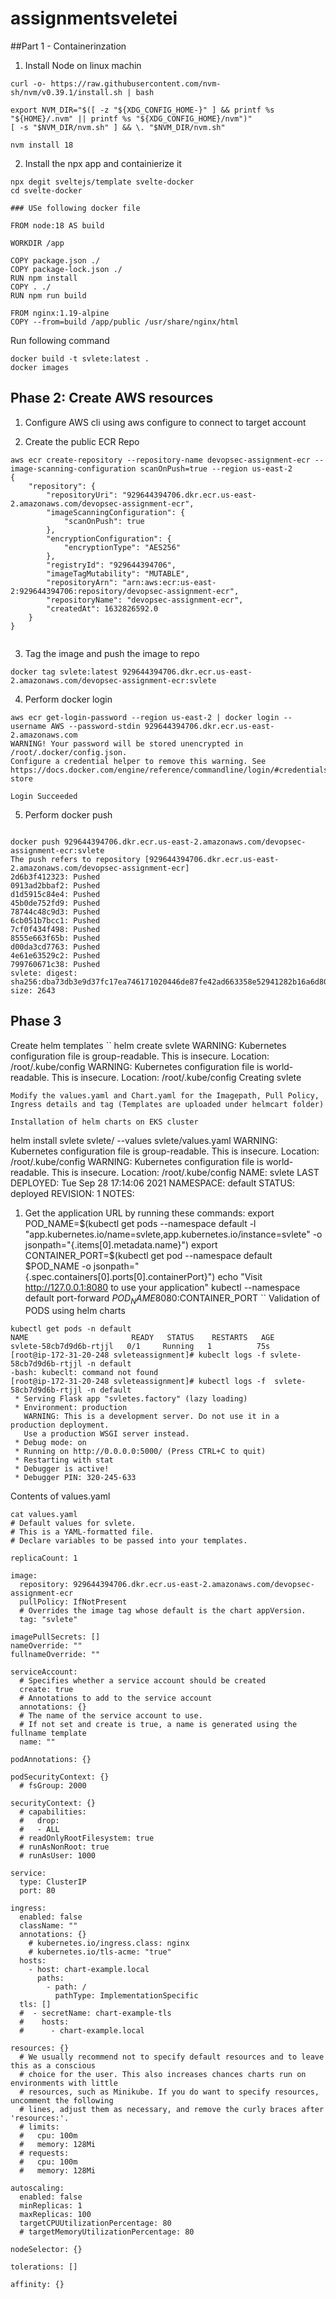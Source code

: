 # assignmentsveletei

##Part 1 - Containerinzation


1. Install Node on linux machin

```
curl -o- https://raw.githubusercontent.com/nvm-sh/nvm/v0.39.1/install.sh | bash

export NVM_DIR="$([ -z "${XDG_CONFIG_HOME-}" ] && printf %s "${HOME}/.nvm" || printf %s "${XDG_CONFIG_HOME}/nvm")"
[ -s "$NVM_DIR/nvm.sh" ] && \. "$NVM_DIR/nvm.sh"

nvm install 18

```


2. Install the npx app and containierize it

```
npx degit sveltejs/template svelte-docker
cd svelte-docker

### USe following docker file 

FROM node:18 AS build

WORKDIR /app

COPY package.json ./
COPY package-lock.json ./
RUN npm install
COPY . ./
RUN npm run build

FROM nginx:1.19-alpine
COPY --from=build /app/public /usr/share/nginx/html
```

Run following command

```
docker build -t svlete:latest .
docker images
```

## Phase 2: Create AWS resources

1. Configure AWS cli using aws configure to connect to target account

2. Create the public ECR Repo 

```
aws ecr create-repository --repository-name devopsec-assignment-ecr --image-scanning-configuration scanOnPush=true --region us-east-2
{
    "repository": {
        "repositoryUri": "929644394706.dkr.ecr.us-east-2.amazonaws.com/devopsec-assignment-ecr",
        "imageScanningConfiguration": {
            "scanOnPush": true
        },
        "encryptionConfiguration": {
            "encryptionType": "AES256"
        },
        "registryId": "929644394706",
        "imageTagMutability": "MUTABLE",
        "repositoryArn": "arn:aws:ecr:us-east-2:929644394706:repository/devopsec-assignment-ecr",
        "repositoryName": "devopsec-assignment-ecr",
        "createdAt": 1632826592.0
    }
}


```

3. Tag the image and push the image to repo

```
docker tag svlete:latest 929644394706.dkr.ecr.us-east-2.amazonaws.com/devopsec-assignment-ecr:svlete

```
4. Perform docker login

```
aws ecr get-login-password --region us-east-2 | docker login --username AWS --password-stdin 929644394706.dkr.ecr.us-east-2.amazonaws.com
WARNING! Your password will be stored unencrypted in /root/.docker/config.json.
Configure a credential helper to remove this warning. See
https://docs.docker.com/engine/reference/commandline/login/#credentials-store

Login Succeeded

```

5. Perform docker push

```

docker push 929644394706.dkr.ecr.us-east-2.amazonaws.com/devopsec-assignment-ecr:svlete
The push refers to repository [929644394706.dkr.ecr.us-east-2.amazonaws.com/devopsec-assignment-ecr]
2d6b3f412323: Pushed
0913ad2bbaf2: Pushed
d1d5915c84e4: Pushed
45b0de752fd9: Pushed
78744c48c9d3: Pushed
6cb051b7bcc1: Pushed
7cf0f434f498: Pushed
8555e663f65b: Pushed
d00da3cd7763: Pushed
4e61e63529c2: Pushed
799760671c38: Pushed
svlete: digest: sha256:dba73db3e9d37fc17ea746171020446de87fe42ad663358e52941282b16a6d80 size: 2643
```


## Phase 3 

Create helm templates
``
helm create svlete
WARNING: Kubernetes configuration file is group-readable. This is insecure. Location: /root/.kube/config
WARNING: Kubernetes configuration file is world-readable. This is insecure. Location: /root/.kube/config
Creating svlete
```
Modify the values.yaml and Chart.yaml for the Imagepath, Pull Policy, Ingress details and tag (Templates are uploaded under helmcart folder)

Installation of helm charts on EKS cluster

```
helm install svlete svlete/ --values svlete/values.yaml
WARNING: Kubernetes configuration file is group-readable. This is insecure. Location: /root/.kube/config
WARNING: Kubernetes configuration file is world-readable. This is insecure. Location: /root/.kube/config
NAME: svlete
LAST DEPLOYED: Tue Sep 28 17:14:06 2021
NAMESPACE: default
STATUS: deployed
REVISION: 1
NOTES:
1. Get the application URL by running these commands:
  export POD_NAME=$(kubectl get pods --namespace default -l "app.kubernetes.io/name=svlete,app.kubernetes.io/instance=svlete" -o jsonpath="{.items[0].metadata.name}")
  export CONTAINER_PORT=$(kubectl get pod --namespace default $POD_NAME -o jsonpath="{.spec.containers[0].ports[0].containerPort}")
  echo "Visit http://127.0.0.1:8080 to use your application"
  kubectl --namespace default port-forward $POD_NAME 8080:$CONTAINER_PORT
``
Validation of PODS using helm charts
```
kubectl get pods -n default
NAME                       READY   STATUS    RESTARTS   AGE
svlete-58cb7d9d6b-rtjjl   0/1     Running   1          75s
[root@ip-172-31-20-248 svleteassignment]# kubeclt logs -f svlete-58cb7d9d6b-rtjjl -n default
-bash: kubeclt: command not found
[root@ip-172-31-20-248 svleteassignment]# kubectl logs -f  svlete-58cb7d9d6b-rtjjl -n default
 * Serving Flask app "svletes.factory" (lazy loading)
 * Environment: production
   WARNING: This is a development server. Do not use it in a production deployment.
   Use a production WSGI server instead.
 * Debug mode: on
 * Running on http://0.0.0.0:5000/ (Press CTRL+C to quit)
 * Restarting with stat
 * Debugger is active!
 * Debugger PIN: 320-245-633
```
Contents of values.yaml
```
cat values.yaml
# Default values for svlete.
# This is a YAML-formatted file.
# Declare variables to be passed into your templates.

replicaCount: 1

image:
  repository: 929644394706.dkr.ecr.us-east-2.amazonaws.com/devopsec-assignment-ecr
  pullPolicy: IfNotPresent
  # Overrides the image tag whose default is the chart appVersion.
  tag: "svlete"

imagePullSecrets: []
nameOverride: ""
fullnameOverride: ""

serviceAccount:
  # Specifies whether a service account should be created
  create: true
  # Annotations to add to the service account
  annotations: {}
  # The name of the service account to use.
  # If not set and create is true, a name is generated using the fullname template
  name: ""

podAnnotations: {}

podSecurityContext: {}
  # fsGroup: 2000

securityContext: {}
  # capabilities:
  #   drop:
  #   - ALL
  # readOnlyRootFilesystem: true
  # runAsNonRoot: true
  # runAsUser: 1000

service:
  type: ClusterIP
  port: 80

ingress:
  enabled: false
  className: ""
  annotations: {}
    # kubernetes.io/ingress.class: nginx
    # kubernetes.io/tls-acme: "true"
  hosts:
    - host: chart-example.local
      paths:
        - path: /
          pathType: ImplementationSpecific
  tls: []
  #  - secretName: chart-example-tls
  #    hosts:
  #      - chart-example.local

resources: {}
  # We usually recommend not to specify default resources and to leave this as a conscious
  # choice for the user. This also increases chances charts run on environments with little
  # resources, such as Minikube. If you do want to specify resources, uncomment the following
  # lines, adjust them as necessary, and remove the curly braces after 'resources:'.
  # limits:
  #   cpu: 100m
  #   memory: 128Mi
  # requests:
  #   cpu: 100m
  #   memory: 128Mi

autoscaling:
  enabled: false
  minReplicas: 1
  maxReplicas: 100
  targetCPUUtilizationPercentage: 80
  # targetMemoryUtilizationPercentage: 80

nodeSelector: {}

tolerations: []

affinity: {}
```
